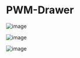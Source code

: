 # PWM-Drawer
![image](https://github.com/SalmaFaragalla/PWM-Drawer/assets/142256837/12a5d2cd-e2c2-48f9-b2e3-5723fb521059)

![image](https://github.com/SalmaFaragalla/PWM-Drawer/assets/142256837/70dfcde6-9bcb-4425-9b5c-9f31239177a8)

![image](https://github.com/SalmaFaragalla/PWM-Drawer/assets/142256837/4d9df192-5324-4003-9048-fdc40d032ee1)
